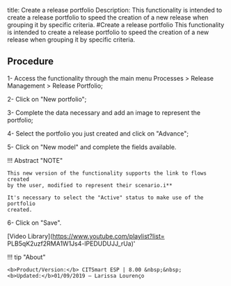title: Create a release portfolio
Description: This functionality is intended to create a release portfolio to speed the creation of a new release when grouping it by specific criteria.
#Create a release portfolio
This functionality is intended to create a release portfolio to speed the creation of a new release when grouping it by specific criteria.

Procedure
-------------

1-  Access the functionality through the main menu Processes \> Release
    Management \> Release Portfolio;

2-  Click on "New portfolio";

3-  Complete the data necessary and add an image to represent the portfolio;

4-  Select the portfolio you just created and click on "Advance";

5-  Click on "New model" and complete the fields available.

!!! Abstract "NOTE"  

    This new version of the functionality supports the link to flows created
    by the user, modified to represent their scenario.i**

    It's necessary to select the "Active" status to make use of the portfolio
    created.

6-  Click on "Save".

<i class='fa fa-youtube-play  fa-2x' style='color:#97ce17;vertical-align: middle;'> </i> [Video Library](https://www.youtube.com/playlist?list= PLB5qK2uzf2RMA1W1Js4-lPEDUDUJJ_rUa)'

!!! tip "About"

    <b>Product/Version:</b> CITSmart ESP | 8.00 &nbsp;&nbsp;
    <b>Updated:</b>01/09/2019 – Larissa Lourenço
